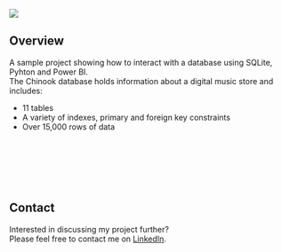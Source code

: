 ![](images/00_cover.gif?raw=true)



## Overview

A sample project showing how to interact with a database using SQLite, Pyhton and Power BI.  
The Chinook database holds information about a digital music store and includes:  
- 11 tables
- A variety of indexes, primary and foreign key constraints
- Over 15,000 rows of data  

  

<br/><br/>



<br/><br/>

## Contact
Interested in discussing my project further?  
Please feel free to contact me on [LinkedIn](https://www.linkedin.com/in/fedfioravanti/).  


<br/><br/>
